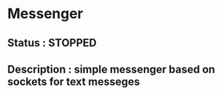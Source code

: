 # Messenger

## Status : STOPPED

## Description : simple messenger based on sockets for text messeges

## 
